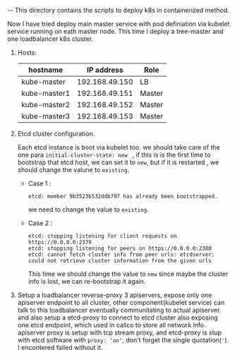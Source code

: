 --
This directory contains the scripts to deploy k8s in containerized method.

Now I have tried deploy main master service with pod definiation via kubelet service running on eath master node. 
This time I deploy a tree-master and one loadbalancer k8s cluster.

1. Hosts:

   | hostname    | IP address     |Role |
   | ----------- | -------------- |------|
   | kube-master | 192.168.49.150 | LB   |
   | kube-master1 | 192.168.49.151 |Master|
   | kube-master2 | 192.168.49.152 |Master|
   | kube-master3 | 192.168.49.153 |Master|
     

2. Etcd cluster configuration.

   Each etcd instance is boot via kubelet too. we should take care of the one para ```initial-cluster-state: new ``` , if this is is the first time to bootstrap that etcd host, we can set it to ```new```, but if it is  restarted , we should change the valune to ```existing```.
     
   - Case 1 :
      ```error
      etcd: member 9b3523b532ddb797 has already been bootstrapped.
      ```
      we need to change the value to ```existing```.
      
   - Case 2 :
     ```error
     etcd: stopping listening for client requests on https://0.0.0.0:2379
     etcd: stopping listening for peers on https://0.0.0.0:2380
     etcd: cannot fetch cluster info from peer urls: etcdserver: could not retrieve cluster information from the given urls
     ```
     
     This time we should change the value to ```new``` since  maybe the cluster info is lost, we can re-bootstrap it again.

3. Setup a loadbalancer reverse-proxy 3 apiservers, expose only one apiserver endpoint to all cluster, other component(kubelet service) can talk to this loadbalancer eventually communitating to actual apiserver. and also setup a etcd-proxy to connect to etcd cluster also exposing one etcd endpoint, which used in calico to store all network info. 
   apiserver proxy is setup with tcp stream proxy, and etcd-proxy is stup with etcd software with ```proxy: 'on'```, don't forget the single quotation(```'```). I encontered failed without it.



